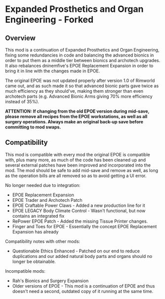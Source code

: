 # Expanded Prosthetics and Organ Engineering - Forked #


## Overview ##

This mod is a continuation of Expanded Prosthetics and Organ Engineering, fixing some redundancies in code and balancing the advanced bionics in order to put them as a middle tier between bionics and archotech upgrades.
It also rebalances dninemfive's EPOE Replacement Expansion in order to bring it in line with the changes made in EPOE.

The original EPOE was not updated properly after version 1.0 of Rimworld came out, and as such made it so that advanced bionic parts gave twice as much efficiency as they should've, making them stronger than even archotech parts (e.g. Advanced Bionic Arms giving 70% more efficiency instead of 35%).

**ATTENTION:
If changing from the old EPOE version during mid-save, please remove all recipes from the EPOE workstations, as well as all surgery operations. Always make an original back-up save before committing to mod swaps.**

## Compatibility ##

This mod is compatible with every mod the original EPOE is compatible with, plus many more, as much of the code has been cleaned up and several external patches have been improved and incorporated into the mod.
The mod should be safe to add mid-save and remove as well, as long as the operation bills are all removed so as to avoid getting a UI error.

No longer needed due to integration:
* EPOE Replacement Expansion
* EPOE Trader and Archotech Patch
* EPOE Craftable Power Claws - Added a new production line for it
* EPOE LEGACY Body Climate Control - Wasn't functional, but now contains an integrated fix
* RePower EPOE Patch - Added the missing Tissue Printer changes.
* Finger and Toes for EPOE - Essentially the concept EPOE Replacement Expansion has already

Compatibility notes with other mods:
* Questionable Ethics Enhanced - Patched on our end to reduce duplications and our added natural body parts and organs should no longer be obtainable.

Incompatible mods:
* Rah's Bionics and Surgery Expansion
* Older versions of EPOE - This mod is a continuation of EPOE and thus doesn't need a second, outdated copy of it running at the same time.
